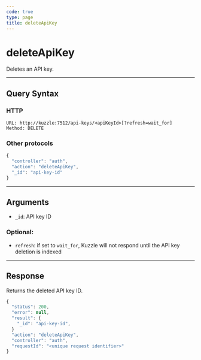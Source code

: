 ```yaml
---
code: true
type: page
title: deleteApiKey
---
```


# deleteApiKey

Deletes an API key.

---

## Query Syntax

### HTTP

```http
URL: http://kuzzle:7512/api-keys/<apiKeyId>[?refresh=wait_for]
Method: DELETE
```

### Other protocols

```js
{
  "controller": "auth",
  "action": "deleteApiKey",
  "_id": "api-key-id"
}
```

---

## Arguments

- `_id`: API key ID

### Optional:

- `refresh`: if set to `wait_for`, Kuzzle will not respond until the API key deletion is indexed

---

## Response

Returns the deleted API key ID.

```js
{
  "status": 200,
  "error": null,
  "result": {
    "_id": "api-key-id",
  }
  "action": "deleteApiKey",
  "controller": "auth",
  "requestId": "<unique request identifier>"
}
```
